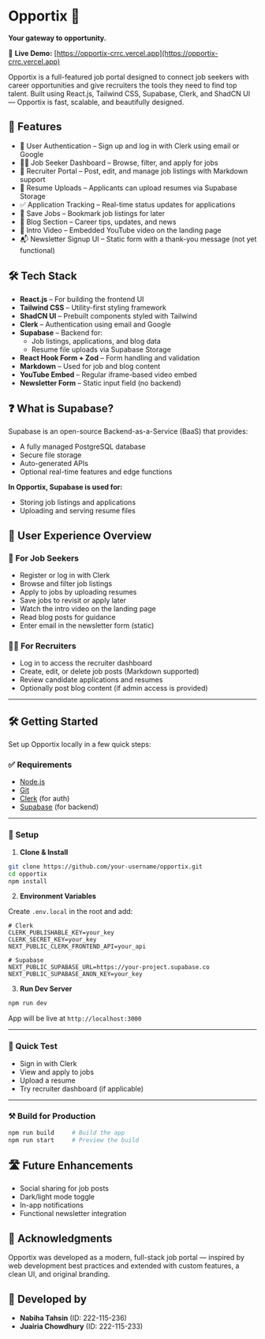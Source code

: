 # Opportix 🧭  
**Your gateway to opportunity.**

🔗 **Live Demo:** [https://opportix-crrc.vercel.app](https://opportix-crrc.vercel.app)

Opportix is a full-featured job portal designed to connect job seekers with career opportunities and give recruiters the tools they need to find top talent. Built using React.js, Tailwind CSS, Supabase, Clerk, and ShadCN UI — Opportix is fast, scalable, and beautifully designed.



## 🚀 Features

- 🔐 User Authentication – Sign up and log in with Clerk using email or Google  
- 🧑‍💼 Job Seeker Dashboard – Browse, filter, and apply for jobs  
- 🏢 Recruiter Portal – Post, edit, and manage job listings with Markdown support  
- 📄 Resume Uploads – Applicants can upload resumes via Supabase Storage  
- ✅ Application Tracking – Real-time status updates for applications  
- 💾 Save Jobs – Bookmark job listings for later  
- 📰 Blog Section – Career tips, updates, and news  
- 🎥 Intro Video – Embedded YouTube video on the landing page  
- 📬 Newsletter Signup UI – Static form with a thank-you message (not yet functional)



## 🛠 Tech Stack

- **React.js** – For building the frontend UI  
- **Tailwind CSS** – Utility-first styling framework  
- **ShadCN UI** – Prebuilt components styled with Tailwind  
- **Clerk** – Authentication using email and Google  
- **Supabase** – Backend for:
  - Job listings, applications, and blog data  
  - Resume file uploads via Supabase Storage  
- **React Hook Form + Zod** – Form handling and validation  
- **Markdown** – Used for job and blog content  
- **YouTube Embed** – Regular iframe-based video embed  
- **Newsletter Form** – Static input field (no backend)


## ❓ What is Supabase?

Supabase is an open-source Backend-as-a-Service (BaaS) that provides:

- A fully managed PostgreSQL database  
- Secure file storage  
- Auto-generated APIs  
- Optional real-time features and edge functions

**In Opportix, Supabase is used for:**

- Storing job listings and applications 
- Uploading and serving resume files



## 🧠 User Experience Overview

### 👤 For Job Seekers

- Register or log in with Clerk  
- Browse and filter job listings  
- Apply to jobs by uploading resumes  
- Save jobs to revisit or apply later  
- Watch the intro video on the landing page  
- Read blog posts for guidance  
- Enter email in the newsletter form (static)

### 🧑‍💼 For Recruiters

- Log in to access the recruiter dashboard  
- Create, edit, or delete job posts (Markdown supported)  
- Review candidate applications and resumes  
- Optionally post blog content (if admin access is provided)

---

## 🛠 Getting Started

Set up Opportix locally in a few quick steps:

### ✅ Requirements

- [Node.js](https://nodejs.org)
- [Git](https://git-scm.com)
- [Clerk](https://clerk.dev) (for auth)
- [Supabase](https://supabase.com) (for backend)

---

### 🚀 Setup

1. **Clone & Install**

```bash
git clone https://github.com/your-username/opportix.git
cd opportix
npm install
```

2. **Environment Variables**

Create `.env.local` in the root and add:

```env
# Clerk
CLERK_PUBLISHABLE_KEY=your_key
CLERK_SECRET_KEY=your_key
NEXT_PUBLIC_CLERK_FRONTEND_API=your_api

# Supabase
NEXT_PUBLIC_SUPABASE_URL=https://your-project.supabase.co
NEXT_PUBLIC_SUPABASE_ANON_KEY=your_key
```

3. **Run Dev Server**

```bash
npm run dev
```

App will be live at `http://localhost:3000`

---

### 🧪 Quick Test

- Sign in with Clerk  
- View and apply to jobs  
- Upload a resume  
- Try recruiter dashboard (if applicable)

---

### ⚒️ Build for Production

```bash
npm run build     # Build the app
npm run start     # Preview the build
```

## 🛣️ Future Enhancements

- Social sharing for job posts  
- Dark/light mode toggle  
- In-app notifications  
- Functional newsletter integration


## 🙌 Acknowledgments

Opportix was developed as a modern, full-stack job portal — inspired by web development best practices and extended with custom features, a clean UI, and original branding.


## 👥 Developed by

- **Nabiha Tahsin** (ID: 222-115-236)  
- **Juairia Chowdhury** (ID: 222-115-233)
